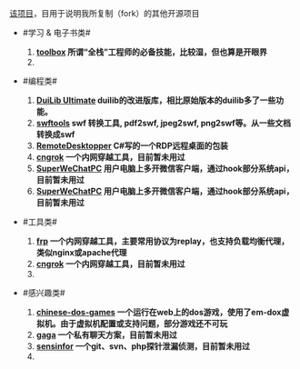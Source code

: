 [该项目](https://github.com/alphonsetai/MyForkProjectInGithub)，目用于说明我所复制（fork）的其他开源项目

- #学习 & 电子书类#
	1. **[toolbox](https://github.com/alphonsetai/toolbox)
	所谓“全栈”工程师的必备技能，比较湿，但也算是开眼界**
	2. 

- #编程类#
	
	1. **[DuiLib Ultimate](https://github.com/qdtroy/DuiLib_Ultimate)
	duilib的改进版库，相比原始版本的duilib多了一些功能。**
	2. **[swftools](https://github.com/alphonsetai/swftools)
	swf 转换工具, pdf2swf, jpeg2swf, png2swf等。从一些文档转换成swf**
	3. **[RemoteDesktopper](https://github.com/alphonsetai/RemoteDesktopper)
	C#写的一个RDP远程桌面的包装**
	4. **[cngrok](https://github.com/alphonsetai/cngrok)
	一个内网穿越工具，目前暂未用过**
	5. **[SuperWeChatPC](https://github.com/alphonsetai/SuperWeChatPC)
	用户电脑上多开微信客户端，通过hook部分系统api，目前暂未用过**
	6. **[SuperWeChatPC](https://github.com/alphonsetai/SuperWeChatPC)
	用户电脑上多开微信客户端，通过hook部分系统api，目前暂未用过**

- #工具类#

	1. **[frp](https://github.com/alphonsetai/frp)
	一个内网穿越工具，主要常用协议为replay，也支持负载均衡代理，类似nginx或apache代理**
	2. **[cngrok](https://github.com/alphonsetai/cngrok)
	一个内网穿越工具，目前暂未用过**
	3. 

- #感兴趣类#

	1. **[chinese-dos-games](https://github.com/rwv/chinese-dos-games)
	一个运行在web上的dos游戏，使用了em-dox虚拟机。由于虚拟机配置或支持问题，部分游戏还不可玩**
	2. **[gaga](https://github.com/alphonsetai/gaga)
	一个私有聊天方案，目前暂未用过**
	3. **[sensinfor](https://github.com/alphonsetai/sensinfor)
	一个git、svn、php探针泄漏侦测，目前暂未用过**
	4. 

